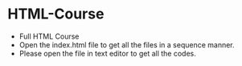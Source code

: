 # HTML-Course
- Full HTML Course
- Open the index.html file to get all the files in a sequence manner.
- Please open the file in text editor to get all the codes.
